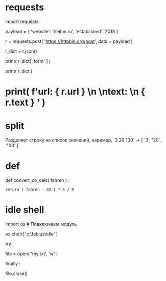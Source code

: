 # requests

import requests

payload = { 'website': 'heihei.ru', 'established': 2018 }

r = requests.post( 'https://httpbin.org/post', data = payload )

r_dict = r.json()

print( r_dict[ 'form' ] )

print( r_dict )

# print( f'url: { r.url } \n \ntext: \n { r.text } ' )

# split

Разделяет строку на список значений, наример, '3 20 100' -> [ '3', '20', '100' ]

# def

def convert_co_cels( fahren ) :

    return ( fahren - 32 ) * 5 / 9

# idle shell

import os # Подключаем модуль 

os.chdir( 'c:\\fabius\\idle' )

try :

  file = open( 'my.txt', 'w' )
  
finally :

  file.close()
  
